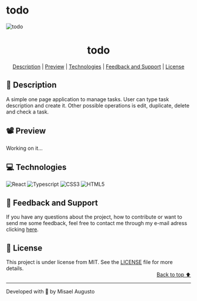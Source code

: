 # todo

<img id="cover" align="center" src="https://ik.imagekit.io/ocq8ayf2ug/todo/readme-cover.png?updatedAt=1684373958920" alt="todo" />

<h1 id="title" align="center">todo</h1>

<div align="center">
  <a href="#description">Description</a> |
  <a href="#preview">Preview</a> |
  <a href="#technologies">Technologies</a> |
  <a href="#info">Feedback and Support</a> |
  <a href="#license">License</a>
</div>

<h2 id="description">📑️ Description</h2>

<p>
  A simple one page application to manage tasks. User can type task description
  and create it. Other possible operations is edit, duplicate, delete and check a task.
</p>

<h2 id="preview">📽️ Preview</h2>

<p>Working on it...</p>
<!-- <img src="" alt="todo" /> -->

<h2 id="technologies">💻️ Technologies</h2>

![React](https://img.shields.io/badge/React-20232A?style=for-the-badge&logo=react&logoColor=61DAFB)
![Typescript](https://img.shields.io/badge/TypeScript-007ACC?style=for-the-badge&logo=typescript&logoColor=white)
![CSS3](https://img.shields.io/badge/CSS3-1572B6?style=for-the-badge&logo=css3&logoColor=white)
![HTML5](https://img.shields.io/badge/HTML5-E34F26?style=for-the-badge&logo=html5&logoColor=white)

<h2 id="feedback-support">💬️ Feedback and Support</h3>

<p>
  If you have any questions about the project, how to contribute or want to send me some feedback, feel free to contact me through my e-mail adress clicking <a href="https://mail.google.com/mail/u/0/?view=cm&fs=1&to=misael.costa@ccc.ufcg.edu.br&su=(Feedback or Support) for 'todo'&tf=1">here</a>.
</p>

<h2 id="license">📜️ License</h2>

<div>
  <div>
    This project is under license from MIT. See the <a href="LICENSE">LICENSE</a> file for more details.
  </div>

  <div align="right">
    <a href="#cover">Back to top ⬆️</a>
  </div>
</div>

---

<p>Developed with 💙️ by Misael Augusto</p>
